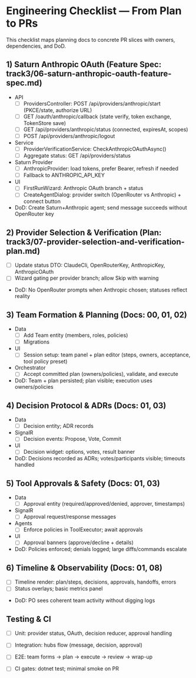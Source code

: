# Engineering Checklist — From Plan to PRs

This checklist maps planning docs to concrete PR slices with owners, dependencies, and DoD.

## 1) Saturn Anthropic OAuth (Feature Spec: track3/06-saturn-anthropic-oauth-feature-spec.md)
- API
  - [ ] ProvidersController: POST /api/providers/anthropic/start (PKCE/state, authorize URL)
  - [ ] GET /oauth/anthropic/callback (state verify, token exchange, TokenStore save)
  - [ ] GET /api/providers/anthropic/status (connected, expiresAt, scopes)
  - [ ] POST /api/providers/anthropic/logout
- Service
  - [ ] ProviderVerificationService: CheckAnthropicOAuthAsync()
  - [ ] Aggregate status: GET /api/providers/status
- Saturn Provider
  - [ ] AnthropicProvider: load tokens, prefer Bearer, refresh if needed
  - [ ] Fallback to ANTHROPIC_API_KEY
- UI
  - [ ] FirstRunWizard: Anthropic OAuth branch + status
  - [ ] CreateAgentDialog: provider switch (OpenRouter vs Anthropic) + connect button
- DoD: Create Saturn+Anthropic agent; send message succeeds without OpenRouter key

## 2) Provider Selection & Verification (Plan: track3/07-provider-selection-and-verification-plan.md)
- [ ] Update status DTO: ClaudeCli, OpenRouterKey, AnthropicKey, AnthropicOAuth
- [ ] Wizard gating per provider branch; allow Skip with warning
- DoD: No OpenRouter prompts when Anthropic chosen; statuses reflect reality

## 3) Team Formation & Planning (Docs: 00, 01, 02)
- Data
  - [ ] Add Team entity (members, roles, policies)
  - [ ] Migrations
- UI
  - [ ] Session setup: team panel + plan editor (steps, owners, acceptance, tool policy preset)
- Orchestrator
  - [ ] Accept committed plan (owners/policies), validate, and execute
- DoD: Team + plan persisted; plan visible; execution uses owners/policies

## 4) Decision Protocol & ADRs (Docs: 01, 03)
- Data
  - [ ] Decision entity; ADR records
- SignalR
  - [ ] Decision events: Propose, Vote, Commit
- UI
  - [ ] Decision widget: options, votes, result banner
- DoD: Decisions recorded as ADRs; votes/participants visible; timeouts handled

## 5) Tool Approvals & Safety (Docs: 01, 03)
- Data
  - [ ] Approval entity (required/approved/denied, approver, timestamps)
- SignalR
  - [ ] Approval request/response messages
- Agents
  - [ ] Enforce policies in ToolExecutor; await approvals
- UI
  - [ ] Approval banners (approve/decline + details)
- DoD: Policies enforced; denials logged; large diffs/commands escalate

## 6) Timeline & Observability (Docs: 01, 08)
- [ ] Timeline render: plan/steps, decisions, approvals, handoffs, errors
- [ ] Status overlays; basic metrics panel
- DoD: PO sees coherent team activity without digging logs

## Testing & CI
- [ ] Unit: provider status, OAuth, decision reducer, approval handling
- [ ] Integration: hubs flow (message, decision, approval)
- [ ] E2E: team forms → plan → execute → review → wrap-up
- [ ] CI gates: dotnet test; minimal smoke on PR

